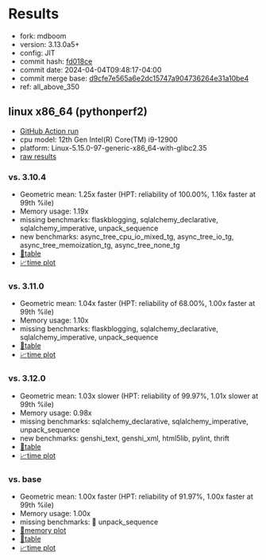 # Results

- fork: mdboom
- version: 3.13.0a5+
- config: JIT
- commit hash: [fd018ce](https://github.com/mdboom/cpython/commit/fd018ce)
- commit date: 2024-04-04T09:48:17-04:00
- commit merge base: [d9cfe7e565a6e2dc15747a904736264e31a10be4](https://github.com/mdboom/cpython/commit/d9cfe7e565a6e2dc15747a904736264e31a10be4)
- ref: all_above_350

## linux x86_64 (pythonperf2)

- [GitHub Action run](https://github.com/faster-cpython/benchmarking/actions/runs/8556443564)
- cpu model: 12th Gen Intel(R) Core(TM) i9-12900
- platform: Linux-5.15.0-97-generic-x86_64-with-glibc2.35
- [raw results](bm-20240404-pythonperf2-x86_64-mdboom-all_above_350-3.13.0a5%2B-fd018ce.json)

### vs. 3.10.4

- Geometric mean: 1.25x faster (HPT: reliability of 100.00%, 1.16x faster at 99th %ile)
- Memory usage: 1.19x
- missing benchmarks: flaskblogging, sqlalchemy_declarative, sqlalchemy_imperative, unpack_sequence
- new benchmarks: async_tree_cpu_io_mixed_tg, async_tree_io_tg, async_tree_memoization_tg, async_tree_none_tg
- [📄table](bm-20240404-pythonperf2-x86_64-mdboom-all_above_350-3.13.0a5%2B-fd018ce-vs-3.10.4.md)
- [📈time plot](bm-20240404-pythonperf2-x86_64-mdboom-all_above_350-3.13.0a5%2B-fd018ce-vs-3.10.4.png)

### vs. 3.11.0

- Geometric mean: 1.04x faster (HPT: reliability of 68.00%, 1.00x faster at 99th %ile)
- Memory usage: 1.10x
- missing benchmarks: flaskblogging, sqlalchemy_declarative, sqlalchemy_imperative, unpack_sequence
- [📄table](bm-20240404-pythonperf2-x86_64-mdboom-all_above_350-3.13.0a5%2B-fd018ce-vs-3.11.0.md)
- [📈time plot](bm-20240404-pythonperf2-x86_64-mdboom-all_above_350-3.13.0a5%2B-fd018ce-vs-3.11.0.png)

### vs. 3.12.0

- Geometric mean: 1.03x slower (HPT: reliability of 99.97%, 1.01x slower at 99th %ile)
- Memory usage: 0.98x
- missing benchmarks: sqlalchemy_declarative, sqlalchemy_imperative, unpack_sequence
- new benchmarks: genshi_text, genshi_xml, html5lib, pylint, thrift
- [📄table](bm-20240404-pythonperf2-x86_64-mdboom-all_above_350-3.13.0a5%2B-fd018ce-vs-3.12.0.md)
- [📈time plot](bm-20240404-pythonperf2-x86_64-mdboom-all_above_350-3.13.0a5%2B-fd018ce-vs-3.12.0.png)

### vs. base

- Geometric mean: 1.00x faster (HPT: reliability of 91.97%, 1.00x faster at 99th %ile)
- Memory usage: 1.00x
- missing benchmarks: 🔴 unpack_sequence
- [🧠memory plot](bm-20240404-pythonperf2-x86_64-mdboom-all_above_350-3.13.0a5%2B-fd018ce-vs-base-mem.png)
- [📄table](bm-20240404-pythonperf2-x86_64-mdboom-all_above_350-3.13.0a5%2B-fd018ce-vs-base.md)
- [📈time plot](bm-20240404-pythonperf2-x86_64-mdboom-all_above_350-3.13.0a5%2B-fd018ce-vs-base.png)

